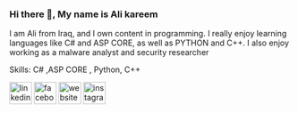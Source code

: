 ### Hi there 👋, My name is Ali kareem
I am Ali from Iraq, and I own content in programming. I really enjoy learning languages like C# and ASP CORE, as well as PYTHON and C++. I also enjoy working as a malware analyst and security researcher

Skills: C# ,ASP CORE , Python,   C++ 



[<img src='https://cdn.jsdelivr.net/npm/simple-icons@3.0.1/icons/linkedin.svg' alt='linkedin' height='40'>](https://www.linkedin.com/in/alikareemdb/)  [<img src='https://cdn.jsdelivr.net/npm/simple-icons@3.0.1/icons/facebook.svg' alt='facebook' height='40'>](https://www.facebook.com/Ali.KareemP)  [<img src='https://cdn.jsdelivr.net/npm/simple-icons@3.0.1/icons/icloud.svg' alt='website' height='40'>](etana-iq.com)  [<img src='https://cdn.jsdelivr.net/npm/simple-icons@3.0.1/icons/instagram.svg' alt='instagram' height='40'>](https://www.instagram.com/_3.l.i/)  

